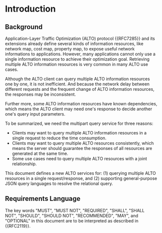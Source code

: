 # Introduction

## Background

Application-Layer Traffic Optimization (ALTO) protocol {{RFC7285}} and its
extensions already define several kinds of information resources, like network
map, cost map, property map, to expose useful network informations to
applications. However, many applications cannot only use a single information
resource to achieve their optimization goal. Retrieving multiple ALTO
information resources is very common in many ALTO use cases.

Although the ALTO client can query multiple ALTO information resources one by
one, it is not inefficient. And because the network delay between different
requests and the frequent change of ALTO information resources, the responses
may be inconsistent.

Further more, some ALTO information resources have known dependencies, which
means the ALTO client may need one's response to decide another one's query
input parameters.

To be summarized, we need the multipart query service for three reasons:

- Clients may want to query multiple ALTO information resources in a single
  request to reduce the time consumption.
- Clients may want to query multiple ALTO resources consistently, which means
  the server should guarantee the responses of all resources are generated at
  the same time.
- Some use cases need to query multiple ALTO resources with a joint relationship.

This document defines a new ALTO services for: (1) querying multiple ALTO resources
in a single request/response, and (2) supporting general-purpose JSON query
languages to resolve the relational query.

## Requirements Language

The key words "MUST", "MUST NOT", "REQUIRED", "SHALL", "SHALL NOT", "SHOULD",
"SHOULD NOT", "RECOMMENDED", "MAY", and "OPTIONAL" in this document are to be
interpreted as described in {{RFC2119}}.
